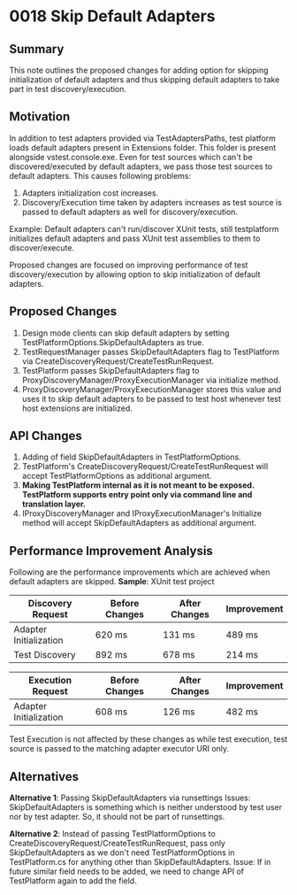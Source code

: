 # 0018 Skip Default Adapters

## Summary
This note outlines the proposed changes for adding option for skipping initialization of default adapters and thus skipping default adapters to take part in test discovery/execution.

## Motivation
In addition to test adapters provided via TestAdaptersPaths, test platform loads default adapters present in Extensions folder. This folder is present alongside vstest.console.exe. Even for test sources which can't be discovered/executed by default adapters, we pass those test sources to default adapters. This causes following problems:
1. Adapters initialization cost increases.
2. Discovery/Execution time taken by adapters increases as test source is passed to default adapters as well for discovery/execution.

Example: Default adapters can't run/discover XUnit tests, still testplatform initializes default adapters and pass XUnit test assemblies to them to discover/execute.

Proposed changes are focused on improving performance of test discovery/execution by allowing option to skip initialization of default adapters.

## Proposed Changes
1. Design mode clients can skip default adapters by setting TestPlatformOptions.SkipDefaultAdapters as true.
2. TestRequestManager passes SkipDefaultAdapters flag to TestPlatform via CreateDiscoveryRequest/CreateTestRunRequest.
3. TestPlatform passes SkipDefaultAdapters flag to ProxyDiscoveryManager/ProxyExecutionManager via initialize method.
4. ProxyDiscoveryManager/ProxyExecutionManager stores this value and uses it to skip default adapters to be passed to test host whenever test host extensions are initialized.

## API Changes
1. Adding of field SkipDefaultAdapters in TestPlatformOptions.
2. TestPlatform's CreateDiscoveryRequest/CreateTestRunRequest will accept TestPlatformOptions as additional argument.
3. **Making TestPlatform internal as it is not meant to be exposed. TestPlatform supports entry point only via command line and translation layer.**
4. IProxyDiscoveryManager and IProxyExecutionManager's Initialize method will accept SkipDefaultAdapters as additional argument.

## Performance Improvement Analysis
Following are the performance improvements which are achieved when default adapters are skipped.
**Sample**: XUnit test project

| Discovery Request      | Before Changes | After Changes | Improvement |
|------------------------|----------------|---------------|-------------|
| Adapter Initialization | 620 ms         | 131 ms        | 489 ms      |
| Test Discovery         | 892 ms         | 678 ms        | 214 ms      |

| Execution Request      | Before Changes | After Changes | Improvement |
|------------------------|----------------|---------------|-------------|
| Adapter Initialization | 608 ms         | 126 ms        | 482 ms      |

Test Execution is not affected by these changes as while test execution, test source is passed to the matching adapter executor URI only.

## Alternatives
**Alternative 1**: Passing SkipDefaultAdapters via runsettings
Issues:
SkipDefaultAdapters is something which is neither understood by test user nor by test adapter. So, it should not be part of runsettings.

**Alternative 2**: Instead of passing TestPlatformOptions to CreateDiscoveryRequest/CreateTestRunRequest, pass only SkipDefaultAdapters as we don't need TestPlatformOptions in TestPlatform.cs for anything other than SkipDefaultAdapters.
Issue:
If in future similar field needs to be added, we need to change API of TestPlatform again to add the field.
